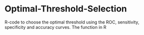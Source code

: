 # Optimal-Threshold-Selection
R-code to choose the optimal threshold using the ROC, sensitivity, specificity and accuracy curves. The function in R
